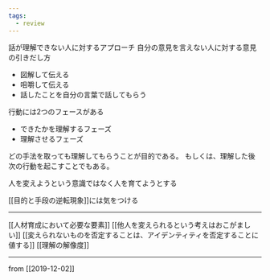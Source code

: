 ```yaml
---
tags:
  - review
---
```


話が理解できない人に対するアプローチ
自分の意見を言えない人に対する意見の引きだし方  
- 図解して伝える  
- 咀嚼して伝える  
- 話したことを自分の言葉で話してもらう  

行動には2つのフェースがある
- できたかを理解するフェーズ
- 理解させるフェーズ  

どの手法を取っても理解してもらうことが目的である。
もしくは、理解した後次の行動を起こすことでもある。

人を変えようという意識ではなく人を育てようとする

[[目的と手段の逆転現象]]には気をつける

---

[[人材育成において必要な要素]]
[[他人を変えられるという考えはおこがましい]]
[[変えられないものを否定することは、アイデンティティを否定することに値する]]
[[理解の解像度]]

---

from [[2019-12-02]]